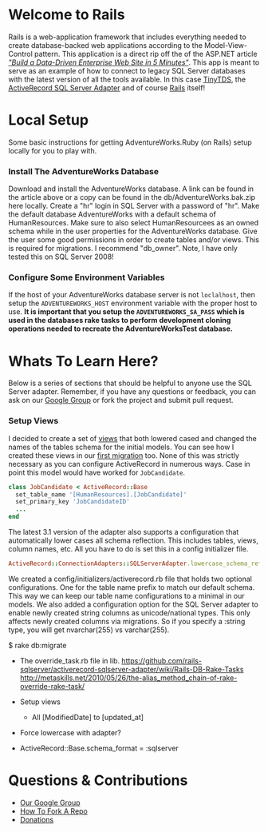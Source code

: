 
# Welcome to Rails

Rails is a web-application framework that includes everything needed to create database-backed web applications according to the Model-View-Control pattern. This application is a direct rip off the of the ASP.NET article [_"Build a Data-Driven Enterprise Web Site in 5 Minutes"_](http://msdn.microsoft.com/da-dk/magazine/gg535665%28en-us%29.aspx). This app is meant to serve as an example of how to connect to legacy SQL Server databases with the latest version of all the tools available. In this case [TinyTDS](https://github.com/rails-sqlserver/tiny_tds), the [ActiveRecord SQL Server Adapter](https://github.com/rails-sqlserver/activerecord-sqlserver-adapter) and of course [Rails](http://rubyonrails.org/) itself! 


# Local Setup

Some basic instructions for getting AdventureWorks.Ruby (on Rails) setup locally for you to play with.

### Install The AdventureWorks Database

Download and install the AdventureWorks database. A link can be found in the article above or a copy can be found in the db/AdventureWorks.bak.zip here locally. Create a "hr" login in SQL Server with a password of "hr". Make the default database AdventureWorks with a default schema of HumanResources. Make sure to also select HumanResourcees as an owned schema while in the user properties for the AdventureWorks database. Give the user some good permissions in order to create tables and/or views. This is required for migrations. I recommend "db_owner". Note, I have only tested this on SQL Server 2008!

### Configure Some Environment Variables

If the host of your AdventureWorks database server is not `loclalhost`, then setup the `ADVENTUREWORKS_HOST` environment variable with the proper host to use. **It is important that you setup the `ADVENTUREWORKS_SA_PASS` which is used in the databases rake tasks to perform development cloning operations needed to recreate the AdventureWorksTest database.**


# Whats To Learn Here?

Below is a series of sections that should be helpful to anyone use the SQL Server adapter. Remember, if you have any questions or feedback, you can ask on our [Google Group](http://groups.google.com/group/rails-sqlserver-adapter) or fork the project and submit pull request.

### Setup Views

I decided to create a set of [views](https://github.com/rails-sqlserver/AdventureWorks.Ruby/tree/master/db/views) that both lowered cased and changed the names of the tables schema for the initial models. You can see how I created these views in our [first migration](https://github.com/rails-sqlserver/AdventureWorks.Ruby/blob/master/db/migrate/20110215024229_create_views.rb) too. None of this was strictly necessary as you can configure ActiveRecord in numerous ways. Case in point this model would have worked for `JobCandidate`.

```ruby
class JobCandidate < ActiveRecord::Base
  set_table_name '[HumanResources].[JobCandidate]'
  set_primary_key 'JobCandidateID'
  ...
end
```
The latest 3.1 version of the adapter also supports a configuration that automatically lower cases all schema reflection. This includes tables, views, column names, etc. All you have to do is set this in a config initializer file.

```ruby
ActiveRecord::ConnectionAdapters::SQLServerAdapter.lowercase_schema_reflection = true
```


We created a config/initializers/activerecord.rb file that holds two optional configurations. One for the table name prefix to match our default schema. This way we can keep our table name configurations to a minimal in our models. We also added a configuration option for the SQL Server adapter to enable newly created string columns as unicode/national types. This only affects newly created columns via migrations. So if you specify a :string type, you will get nvarchar(255) vs varchar(255).



  $ rake db:migrate





* The override_task.rb file in lib.
  https://github.com/rails-sqlserver/activerecord-sqlserver-adapter/wiki/Rails-DB-Rake-Tasks
  http://metaskills.net/2010/05/26/the-alias_method_chain-of-rake-override-rake-task/

* Setup views
  - All [ModifiedDate] to [updated_at]

* Force lowercase with adapter?

* ActiveRecord::Base.schema_format = :sqlserver


# Questions & Contributions

* [Our Google Group](http://groups.google.com/group/rails-sqlserver-adapter)
* [How To Fork A Repo](http://help.github.com/fork-a-repo/)
* [Donations](http://pledgie.com/campaigns/15531)


